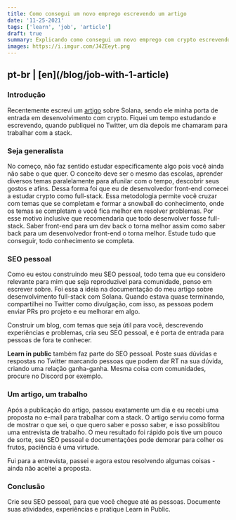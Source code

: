 ```yaml
---
title: Como consegui um novo emprego escrevendo um artigo
date: '11-25-2021'
tags: ['learn', 'job', 'article']
draft: true
summary: Explicando como consegui um novo emprego com crypto escrevendo um artigo sobre o que estudava
images: https://i.imgur.com/J4ZEeyt.png
---
```


<h2>pt-br | [en](/blog/job-with-1-article)</h2>

### Introdução

Recentemente escrevi um [artigo](/blog/fullstack-development-solana) sobre Solana, sendo ele minha porta de entrada em desenvolvimento com crypto. Fiquei um tempo estudando e escrevendo, quando publiquei no Twitter, um dia depois me chamaram para trabalhar com a stack.

### Seja generalista

No começo, não faz sentido estudar especificamente algo pois você ainda não sabe o que quer. O conceito deve ser o mesmo das escolas, aprender diversos temas paralelamente para afunilar com o tempo, descobrir seus gostos e afins. Dessa forma foi que eu de desenvolvedor front-end comecei a estudar crypto como full-stack. Essa metodologia permite você cruzar com temas que se completam e formar a snowball do conhecimento, onde os temas se completam e você fica melhor em resolver problemas. Por esse motivo inclusive que recomendaria que todo desenvolver fosse full-stack. Saber front-end para um dev back o torna melhor assim como saber back para um desenvolvedor front-end o torna melhor. Estude tudo que conseguir, todo conhecimento se completa.

### SEO pessoal

Como eu estou construindo meu SEO pessoal, todo tema que eu considero relevante para mim que seja reproduzivel para comunidade, penso em escrever sobre. Foi essa a ideia na documentação do meu artigo sobre desenvolvimento full-stack com Solana. Quando estava quase terminando, compartilhei no Twitter como divulgação, com isso, as pessoas podem enviar PRs pro projeto e eu melhorar em algo.

Construir um blog, com temas que seja útil para você, descrevendo experiências e problemas, cria seu SEO pessoal, e é porta de entrada para pessoas de fora te conhecer.

**Learn in public** também faz parte do SEO pessoal. Poste suas dúvidas e respostas no Twitter marcando pessoas que podem dar RT na sua dúvida, criando uma relação ganha-ganha. Mesma coisa com comunidades, procure no Discord por exemplo.

### Um artigo, um trabalho

Após a publicação do artigo, passou exatamente um dia e eu recebi uma proposta no e-mail para trabalhar com a stack. O artigo serviu como forma de mostrar o que sei, o que quero saber e posso saber, e isso possiblitou uma entrevista de trabalho. O meu resultado foi rápido pois tive um pouco de sorte, seu SEO pessoal e documentações pode demorar para colher os frutos, paciência é uma virtude.

Fui para a entrevista, passei e agora estou resolvendo algumas coisas - ainda não aceitei a proposta.

### Conclusão

Crie seu SEO pessoal, para que você chegue até as pessoas. Documente suas atividades, experiências e pratique Learn in Public.
